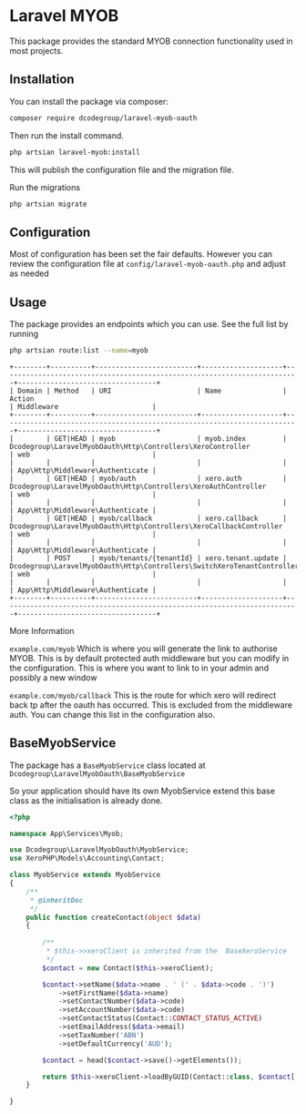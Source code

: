 # Laravel MYOB

This package provides the standard MYOB connection functionality used in most projects.

## Installation

You can install the package via composer:

```bash
composer require dcodegroup/laravel-myob-oauth
```

Then run the install command.

```bash
php artsian laravel-myob:install
```

This will publish the configuration file and the migration file.

Run the migrations

```bash
php artsian migrate
```

## Configuration

Most of configuration has been set the fair defaults. However you can review the configuration file at `config/laravel-myob-oauth.php` and adjust as needed


## Usage

The package provides an endpoints which you can use. See the full list by running
```bash
php artsian route:list --name=myob
```

```
+--------+----------+-------------------------+--------------------+-------------------------------------------------------------------------+----------------------------------+
| Domain | Method   | URI                     | Name               | Action                                                                  | Middleware                       |
+--------+----------+-------------------------+--------------------+-------------------------------------------------------------------------+----------------------------------+
|        | GET|HEAD | myob                    | myob.index         | Dcodegroup\LaravelMyobOauth\Http\Controllers\XeroController             | web                              |
|        |          |                         |                    |                                                                         | App\Http\Middleware\Authenticate |
|        | GET|HEAD | myob/auth               | xero.auth          | Dcodegroup\LaravelMyobOauth\Http\Controllers\XeroAuthController         | web                              |
|        |          |                         |                    |                                                                         | App\Http\Middleware\Authenticate |
|        | GET|HEAD | myob/callback           | xero.callback      | Dcodegroup\LaravelMyobOauth\Http\Controllers\XeroCallbackController     | web                              |
|        |          |                         |                    |                                                                         | App\Http\Middleware\Authenticate |
|        | POST     | myob/tenants/{tenantId} | xero.tenant.update | Dcodegroup\LaravelMyobOauth\Http\Controllers\SwitchXeroTenantController | web                              |
|        |          |                         |                    |                                                                         | App\Http\Middleware\Authenticate |
+--------+----------+-------------------------+--------------------+-------------------------------------------------------------------------+----------------------------------+
```

More Information

`example.com/myob` Which is where you will generate the link to authorise MYOB. This is by default protected auth middleware but you can modify in the configuration. This is where you want to link to in your admin and possibly a new window

`example.com/myob/callback` This is the route for which xero will redirect back tp after the oauth has occurred. This is excluded from the middleware auth. You can change this list in the configuration also.

## BaseMyobService

The package has a `BaseMyobService` class located at `Dcodegroup\LaravelMyobOauth\BaseMyobService` 

So your application should have its own MyobService extend this base class as the initialisation is already done.

```php
<?php

namespace App\Services\Myob;

use Dcodegroup\LaravelMyobOauth\MyobService;
use XeroPHP\Models\Accounting\Contact;

class MyobService extends MyobService
{
    /**
     * @inheritDoc
     */
    public function createContact(object $data)
    {
    
        /**
         * $this->>xeroClient is inherited from the  BaseXeroService
         */
        $contact = new Contact($this->xeroClient);

        $contact->setName($data->name . ' (' . $data->code . ')')
            ->setFirstName($data->name)
            ->setContactNumber($data->code)
            ->setAccountNumber($data->code)
            ->setContactStatus(Contact::CONTACT_STATUS_ACTIVE)
            ->setEmailAddress($data->email)
            ->setTaxNumber('ABN')
            ->setDefaultCurrency('AUD');

        $contact = head($contact->save()->getElements());

        return $this->xeroClient->loadByGUID(Contact::class, $contact['ContactID']);
    }

}
```

